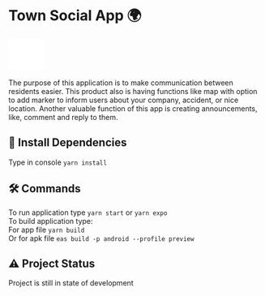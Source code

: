 # Town Social App :earth_africa:

![This is an image](/assets/logo.png)

The purpose of this application is to make communication between residents easier. This product also is having functions like map with option to add marker to inform users about your company, accident, or nice location. Another valuable function of this app is creating announcements, like, comment and reply to them.

## :dart: Install Dependencies
Type in console `yarn install`

## :hammer_and_wrench: Commands
To run application type `yarn start` or `yarn expo` \
To build application type:  
For app file `yarn build`\
Or for apk file `eas build -p android --profile preview`

## :warning: Project Status
Project is still in state of development
